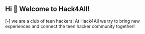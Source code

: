 ## Hi 👋 Welcome to Hack4All!

[-] we are a club of teen hackers! At Hack4All we try to bring new experiences and connect the teen hacker community together!
